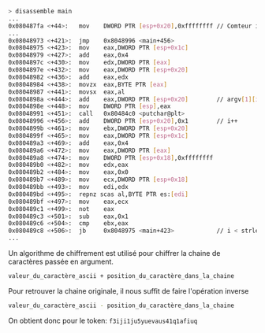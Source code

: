 
```bash
> disassemble main
...
0x080487fa <+44>:	mov    DWORD PTR [esp+0x20],0xffffffff // Comteur i à -1
...
0x08048973 <+421>:	jmp    0x8048996 <main+456>
0x08048975 <+423>:	mov    eax,DWORD PTR [esp+0x1c]
0x08048979 <+427>:	add    eax,0x4
0x0804897c <+430>:	mov    edx,DWORD PTR [eax]
0x0804897e <+432>:	mov    eax,DWORD PTR [esp+0x20]
0x08048982 <+436>:	add    eax,edx
0x08048984 <+438>:	movzx  eax,BYTE PTR [eax]
0x08048987 <+441>:	movsx  eax,al
0x0804898a <+444>:	add    eax,DWORD PTR [esp+0x20]        // argv[1][i] + i
0x0804898e <+448>:	mov    DWORD PTR [esp],eax
0x08048991 <+451>:	call   0x80484c0 <putchar@plt>
0x08048996 <+456>:	add    DWORD PTR [esp+0x20],0x1        // i++
0x0804899b <+461>:	mov    ebx,DWORD PTR [esp+0x20]
0x0804899f <+465>:	mov    eax,DWORD PTR [esp+0x1c]
0x080489a3 <+469>:	add    eax,0x4
0x080489a6 <+472>:	mov    eax,DWORD PTR [eax]
0x080489a8 <+474>:	mov    DWORD PTR [esp+0x18],0xffffffff
0x080489b0 <+482>:	mov    edx,eax
0x080489b2 <+484>:	mov    eax,0x0
0x080489b7 <+489>:	mov    ecx,DWORD PTR [esp+0x18]
0x080489bb <+493>:	mov    edi,edx
0x080489bd <+495>:	repnz scas al,BYTE PTR es:[edi]
0x080489bf <+497>:	mov    eax,ecx
0x080489c1 <+499>:	not    eax
0x080489c3 <+501>:	sub    eax,0x1
0x080489c6 <+504>:	cmp    ebx,eax
0x080489c8 <+506>:	jb     0x8048975 <main+423>            // i < strlen(argv[1])
...
```

Un algorithme de chiffrement est utilisé pour chiffrer la chaine de caractères passée en argument.

```bash
valeur_du_caractère_ascii + position_du_caractère_dans_la_chaine
```

Pour retrouver la chaine originale, il nous suffit de faire l'opération inverse

```bash
valeur_du_caractère_ascii - position_du_caractère_dans_la_chaine
```

On obtient donc pour le token: `f3iji1ju5yuevaus41q1afiuq`
